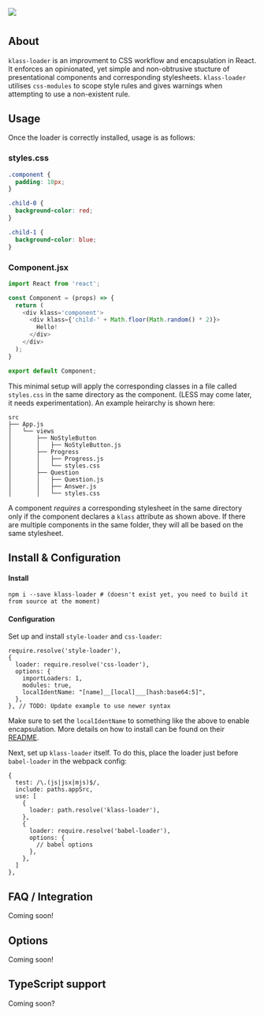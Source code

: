 ![](https://i.imgur.com/S0v8XBG.png)
#

## About
`klass-loader` is an improvment to CSS workflow and encapsulation in React. It enforces an opinionated, yet simple and non-obtrusive stucture of presentational components and corresponding stylesheets. `klass-loader` utilises `css-modules` to scope style rules and gives warnings when attempting to use a non-existent rule.

## Usage
Once the loader is correctly installed, usage is as follows:

### styles.css
```css
.component {
  padding: 10px;
}

.child-0 {
  background-color: red; 
}

.child-1 {
  background-color: blue;
}
```

### Component.jsx
```javascript
import React from 'react';

const Component = (props) => {
  return (
    <div klass='component'>
      <div klass={'child-' + Math.floor(Math.random() * 2)}>
        Hello!
      </div>
    </div>
  );
}

export default Component;
 ```
 
This minimal setup will apply the corresponding classes in a file called `styles.css` in the same directory as the component. (LESS may come later, it needs experimentation). An example heirarchy is shown here:

```
src
├── App.js
│   └── views
│       ├── NoStyleButton
│       │   ├── NoStyleButton.js
│       ├── Progress
│       │   ├── Progress.js
│       │   └── styles.css
│       ├── Question
│       │   ├── Question.js
│       │   ├── Answer.js
│       │   └── styles.css
```

A component *requires* a corresponding stylesheet in the same directory only if the component declares a `klass` attribute as shown above. If there are multiple components in the same folder, they will all be based on the same stylesheet.

## Install & Configuration

#### Install
    npm i --save klass-loader # (doesn't exist yet, you need to build it from source at the moment)
    
#### Configuration

Set up and install `style-loader` and `css-loader`:

    require.resolve('style-loader'),
    {
      loader: require.resolve('css-loader'),
      options: {
        importLoaders: 1,
        modules: true,
        localIdentName: "[name]__[local]___[hash:base64:5]",  
      },
    }, // TODO: Update example to use newer syntax
    
Make sure to set the `localIdentName` to something like the above to enable encapsulation. More details on how to install can be found on their [README](https://github.com/webpack-contrib/css-loader).

Next, set up `klass-loader` itself. To do this, place the loader just before `babel-loader` in the webpack config:

```
{
  test: /\.(js|jsx|mjs)$/,
  include: paths.appSrc,
  use: [
    {
      loader: path.resolve('klass-loader'),
    },
    {
      loader: require.resolve('babel-loader'),
      options: {
        // babel options
      },
    },
  ]
},
```

## FAQ / Integration
Coming soon!

## Options
Coming soon!

## TypeScript support
Coming soon?
